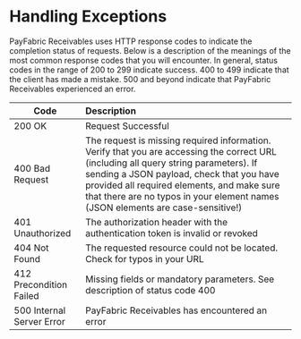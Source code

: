 Handling Exceptions
===================
PayFabric Receivables uses HTTP response codes to indicate the completion status of requests. Below is a description of the meanings of the most common response codes that you will encounter. In general, status codes in the range of 200 to 299 indicate success. 400 to 499 indicate that the client has made a mistake. 500 and beyond indicate that PayFabric Receivables experienced an error. 

| Code        | Description | 
| ------------- | :------------- | 
| 200 OK | Request Successful | 
| 400 Bad Request | The request is missing required information. Verify that you are accessing the correct URL (including all query string parameters). If sending a JSON payload, check that you have provided all required elements, and make sure that there are no typos in your element names (JSON elements are case-sensitive!) |
| 401 Unauthorized | The authorization header with the authentication token is invalid or revoked |  
| 404 Not Found | The requested resource could not be located. Check for typos in your URL |  
| 412 Precondition Failed | Missing fields or mandatory parameters. See description of status code 400 |  
| 500 Internal Server Error| PayFabric Receivables has encountered an error |
